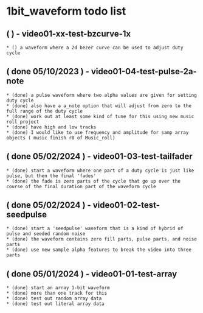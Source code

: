 # 1bit_waveform todo list

## ( ) - video01-xx-test-bzcurve-1x
    * () a waveform where a 2d bezer curve can be used to adjust duty cycle

## ( done 05/10/2023 ) - video01-04-test-pulse-2a-note
    * (done) a pulse waveform where two alpha values are given for setting duty cycle
    * (done) also have a a_note option that will adjust from zero to the full range of the duty cycle
    * (done) work out at least some kind of tune for this using new music roll project
    * (done) have high and low tracks
    * (done) I would like to use frequency and amplitude for samp array objects ( music finish r0 of Music_roll)

## ( done 05/02/2024 ) - video01-03-test-tailfader
    * (done) start a waveform where one part of a duty cycle is just like pulse, but then the final 'fades'
    * (done) the fade is zero parts of the cycle that go up over the course of the final duration part of the waveform cycle

## ( done 05/02/2024 ) - video01-02-test-seedpulse
    * (done) start a 'seedpulse' waveform that is a kind of hybrid of pulse and seeded random noise
    * (done) the waveform contains zero fill parts, pulse parts, and noise parts
    * (done) use new sample alpha features to break the video into three parts

## ( done 05/01/2024 ) - video01-01-test-array
    * (done) start an array 1-bit waveform
    * (done) more than one track for this
    * (done) test out random array data
    * (done) test out literal array data

